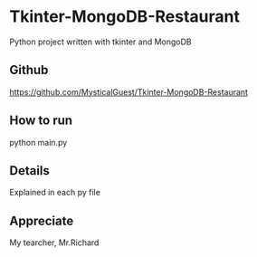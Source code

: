 # Tkinter-MongoDB-Restaurant
 Python project written with tkinter and MongoDB

## Github
https://github.com/MysticalGuest/Tkinter-MongoDB-Restaurant

## How to run 
python main.py

## Details
Explained in each py file

## Appreciate
My tearcher, Mr.Richard
